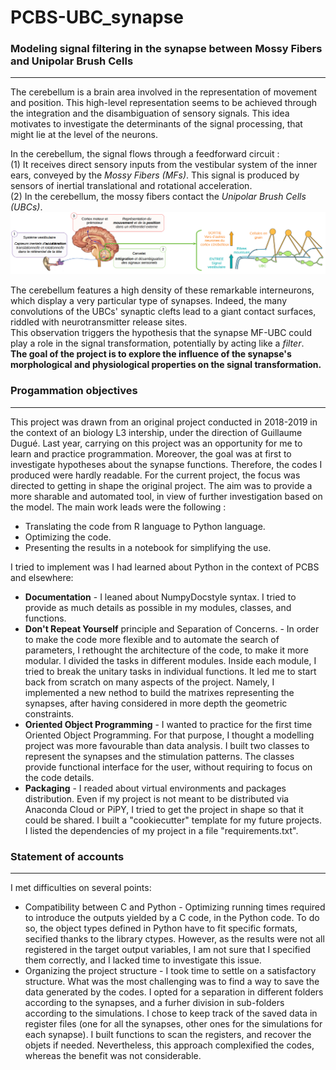# PCBS-UBC_synapse


### Modeling signal filtering in the synapse between Mossy Fibers and Unipolar Brush Cells
---

The cerebellum is a brain area involved in the representation of movement and position. This high-level representation seems to be achieved through the integration and the disambiguation of sensory signals. This idea motivates to investigate the determinants of the signal processing, that might lie at the level of the neurons.  

In the cerebellum, the signal flows through a feedforward circuit :  
(1) It receives direct sensory inputs from the vestibular system of the inner ears, conveyed by the *Mossy Fibers (MFs)*. This signal is produced by sensors of inertial translational and rotational acceleration.  
(2) In the cerebellum, the mossy fibers contact the *Unipolar Brush Cells (UBCs)*.  
![Feedforward netword in the cerebellum](https://github.com/esther-poniatowski/PCBS-UBC_synapse/blob/master/fig1_cerebelllum_network.PNG)

The cerebellum features a high density of these remarkable interneurons, which display a very particular type of synapses. Indeed, the many convolutions of the UBCs' synaptic clefts lead to a giant contact surfaces, riddled with neurotransmitter release sites.  
This observation triggers the hypothesis that the synapse MF-UBC could play a role in the signal transformation, potentially by acting like a *filter*.  
**The goal of the project is to explore the influence of the synapse's morphological and physiological properties on the signal transformation.**

### Progammation objectives
---

This project was drawn from an original project conducted in 2018-2019 in the context of an biology L3 intership, under the direction of Guillaume Dugué. Last year, carrying on this project was an opportunity for me to learn and practice programmation. Moreover, the goal was at first to investigate hypotheses about the synapse functions. Therefore, the codes I produced were hardly readable. 
For the current project, the focus was directed to getting in shape the original project. The aim was to provide a more sharable and automated tool, in view of further investigation based on the model.
The main work leads were the following :  
* Translating the code from R language to Python language.
* Optimizing the code. 
* Presenting the results in a notebook for simplifying the use.

I tried to implement was I had learned about Python in the context of PCBS and elsewhere:
* **Documentation** - I leaned about NumpyDocstyle syntax. I tried to provide as much details as possible in my modules, classes, and functions.
* **Don't Repeat Yourself** principle and Separation of Concerns. - In order to make the code more flexible and to automate the search of parameters, I rethought the architecture of the code, to make it more modular. I divided the tasks in different modules. Inside each module, I tried to break the unitary tasks in individual functions. It led me to start back from scratch on many aspects of the project. Namely, I implemented a new nethod to build the matrixes representing the synapses, after having considered in more depth the geometric constraints. 
* **Oriented Object Programming** - I wanted to practice for the first time Oriented Object Programming. For that purpose, I thought a modelling project was more favourable than data analysis. I built two classes to represent the synapses and the stimulation patterns. The classes provide functional interface for the user, without requiring to focus on the code details.
* **Packaging** - I readed about virtual environments and packages distribution. Even if my project is not meant to be distributed via Anaconda Cloud or PiPY, I tried to get the project in shape so that it could be shared. I built a "cookiecutter" template for my future projects. I listed the dependencies of my project in a file "requirements.txt".

### Statement of accounts
---

I met difficulties on several points:
* Compatibility between C and Python - Optimizing running times required to introduce the outputs yielded by a C code, in the Python code. To do so, the object types defined in Python have to fit specific formats, secified thanks to the library ctypes. However, as the results were not all registered in the target output variables, I am not sure that I specified them correctly, and I lacked time to investigate this issue.
* Organizing the project structure - I took time to settle on a satisfactory structure. What was the most challenging was to find a way to save the data generated by the codes. I opted for a separation in different folders according to the synapses, and a furher division in sub-folders according to the simulations. I chose to keep track of the saved data in register files (one for all the synapses, other ones for the simulations for each synapse). I built functions to scan the registers, and recover the objets if needed. Nevertheless, this approach complexified the codes, whereas the benefit was not considerable.
